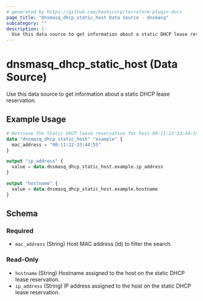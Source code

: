 ```yaml
---
# generated by https://github.com/hashicorp/terraform-plugin-docs
page_title: "dnsmasq_dhcp_static_host Data Source - dnsmasq"
subcategory: ""
description: |-
  Use this data source to get information about a static DHCP lease reservation.
---
```


# dnsmasq_dhcp_static_host (Data Source)

Use this data source to get information about a static DHCP lease reservation.

## Example Usage

```terraform
# Retrieve the Static DHCP lease reservation for host 00:11:22:33:44:55
data "dnsmasq_dhcp_static_host" "example" {
  mac_address = "00:11:22:33:44:55"
}

output "ip_address" {
  value = data.dnsmasq_dhcp_static_host.example.ip_address
}

output "hostname" {
  value = data.dnsmasq_dhcp_static_host.example.hostname
}
```

<!-- schema generated by tfplugindocs -->
## Schema

### Required

- `mac_address` (String) Host MAC address (id) to filter the search.

### Read-Only

- `hostname` (String) Hostname assigned to the host on the static DHCP lease reservation.
- `ip_address` (String) IP address assigned to the host on the static DHCP lease reservation.
